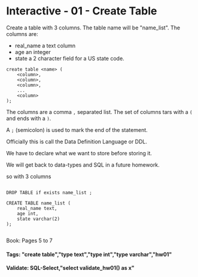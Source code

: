 



<style>
.pagebreak { page-break-before: always; }
.half { height: 200px; }
</style>








# Interactive - 01 - Create Table

Create a table with 3 columns.  The table name will be "name_list".
The columns are:

- real_name a text column
- age an integer
- state a 2 character field for a US state code.

```
create table <name> (
	<column>,	
	<column>,	
	<column>,	
	...
	<column>
);
```
The columns are a comma `,` separated list.   The set of
columns tars with a `(` and ends with a `)`.

A `;` (semicolon) is used to mark the end of the statement.

Officially this is call the Data Definition Language or DDL.

We have to declare what we want to store before storing it.

We will get back to data-types and SQL in a future homework.

so with 3 columns

```

DROP TABLE if exists name_list ;

CREATE TABLE name_list (
	real_name text,	
	age int,	
	state varchar(2)
);


```

Book: Pages 5 to 7




#### Tags: "create table","type text","type int","type varchar","hw01"

#### Validate: SQL-Select,"select validate_hw01() as x"

